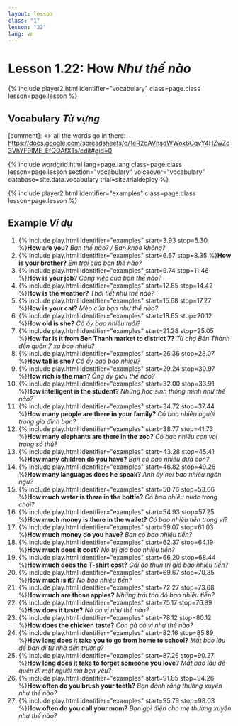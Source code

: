 ```yaml
---
layout: lesson
class: "1"
lesson: "22"
lang: vn
---
```



# Lesson 1.22: How *Như thế nào*

{% include player2.html identifier="vocabulary" class=page.class lesson=page.lesson %}
## Vocabulary *Từ vựng*

[comment]: <>  all the words go in there: https://docs.google.com/spreadsheets/d/1eR2dAVnsdWWox6CqvY4HZwZd3VhYF9IME_EfQQAfXTs/edit#gid=0

{% include wordgrid.html lang=page.lang
		class=page.class 
		lesson=page.lesson 
		section="vocabulary"
		voiceover="vocabulary"
		database=site.data.vocabulary 
		trial=site.trialdeploy %}
		



{% include player2.html identifier="examples" class=page.class lesson=page.lesson %}

## Example *Ví dụ*
1. {% include play.html identifier="examples" start=3.93 stop=5.30 %}**How are you?**  *Bạn thế nào? / Bạn khỏe không?*
2. {% include play.html identifier="examples" start=6.67 stop=8.35 %}**How is your brother?**  *Em trai của bạn thế nào?*
3. {% include play.html identifier="examples" start=9.74 stop=11.46 %}**How is your job?**  *Công việc của bạn thế nào?*
4. {% include play.html identifier="examples" start=12.85 stop=14.42 %}**How is the weather?**  *Thời tiết như thế nào?*
5. {% include play.html identifier="examples" start=15.68 stop=17.27 %}**How is your cat?**  *Mèo của bạn như thế nào?*
6. {% include play.html identifier="examples" start=18.65 stop=20.12 %}**How old is she?**  *Cô ấy bao nhiêu tuổi?*
7. {% include play.html identifier="examples" start=21.28 stop=25.05 %}**How far is it from Ben Thanh market to district 7?**  *Từ chợ Bến Thành đến quận 7 xa bao nhiêu?*  
8. {% include play.html identifier="examples" start=26.36 stop=28.07 %}**How tall is she?**  *Cô ấy cao bao nhiêu?*
9. {% include play.html identifier="examples" start=29.24 stop=30.97 %}**How rich is the man?**  *Ông ấy giàu thế nào?*
10. {% include play.html identifier="examples" start=32.00 stop=33.91 %}**How intelligent is the student?**  *Những học sinh thông minh như thế nào?*
11. {% include play.html identifier="examples" start=34.72 stop=37.44 %}**How many people are there in your family?**  *Có bao nhiêu người trong gia đình bạn?*
12. {% include play.html identifier="examples" start=38.77 stop=41.73 %}**How many elephants are there in the zoo?**  *Có bao nhiêu con voi trong sở thú?*
13. {% include play.html identifier="examples" start=43.28 stop=45.41 %}**How many children do you have?**  *Bạn có bao nhiêu đứa con?*
14. {% include play.html identifier="examples" start=46.82 stop=49.26 %}**How many languages does he speak?**  *Anh ấy nói bao nhiêu ngôn ngữ?*
15. {% include play.html identifier="examples" start=50.76 stop=53.06 %}**How much water is there in the bottle?**  *Có bao nhiêu nước trong chai?*
16. {% include play.html identifier="examples" start=54.93 stop=57.25 %}**How much money is there in the wallet?**  *Có bao nhiêu tiền trong ví?*
17. {% include play.html identifier="examples" start=59.07 stop=61.03 %}**How much money do you have?**  *Bạn có bao nhiêu tiền?*
18. {% include play.html identifier="examples" start=62.37 stop=64.19 %}**How much does it cost?**  *Nó trị giá bao nhiêu tiền?*
19. {% include play.html identifier="examples" start=66.20 stop=68.44 %}**How much does the T-shirt cost?**  *Cái áo thun trị giá bao nhiêu tiền?*
20. {% include play.html identifier="examples" start=69.67 stop=70.85 %}**How much is it?**   *Nó bao nhiêu tiền?*
21. {% include play.html identifier="examples" start=72.27 stop=73.68 %}**How much are those apples?**  *Những trái táo đó bao nhiêu tiền?*
22. {% include play.html identifier="examples" start=75.17 stop=76.89 %}**How does it taste?**  *Nó có vị như thế nào?*
23. {% include play.html identifier="examples" start=78.12 stop=80.12 %}**How does the chicken taste?**  *Con gà có vị như thế nào?*
24. {% include play.html identifier="examples" start=82.16 stop=85.89 %}**How long does it take you to go from home to school?**  *Mất bao lâu để bạn đi từ nhà đến trường?*  
25. {% include play.html identifier="examples" start=87.26 stop=90.27 %}**How long does it take to forget someone you love?**  *Mất bao lâu để quên đi một người mà bạn yêu?*
26. {% include play.html identifier="examples" start=91.85 stop=94.26 %}**How often do you brush your teeth?**   *Bạn đánh răng thường xuyên như thế nào?* 
27. {% include play.html identifier="examples" start=95.79 stop=98.03 %}**How often do you call your mom?**  *Bạn gọi điện cho mẹ thường xuyên như thế nào?*